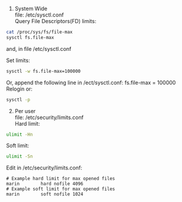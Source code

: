 1. System Wide  
file: /etc/sysctl.conf  
Query File Descriptors(FD) limits:
```bash
cat /proc/sys/fs/file-max
sysctl fs.file-max
```
and, in file /etc/sysctl.conf

Set limits:
```bash
sysctl -w fs.file-max=100000
```
Or, append the following line in /ect/sysctl.conf:
fs.file-max = 100000
Relogin or:
```bash
sysctl -p
```

2. Per user  
file: /etc/security/limits.conf  
Hard limit:
```bash
ulimit -Hn
```
Soft limit:
```bash
ulimit -Sn
```
Edit in /etc/security/limits.conf:
```vim
# Example hard limit for max opened files
marin        hard nofile 4096
# Example soft limit for max opened files
marin        soft nofile 1024
```

